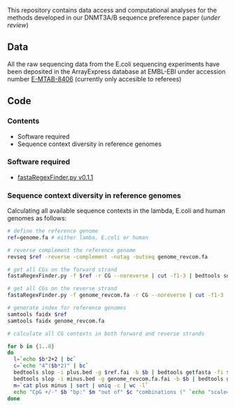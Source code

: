 This repository contains data access and computational analyses for the methods developed in our DNMT3A/B sequence preference paper (*under review*)


## Data

All the raw sequencing data from the E.coli sequencing experiments have been deposited in the ArrayExpress database at EMBL-EBI under accession number [E-MTAB-8406](https://www.ebi.ac.uk/arrayexpress/experiments/E-MTAB-8406) (currently only accesible to referees)


## Code

### Contents

- Software required
- Sequence context diversity in reference genomes



### Software required

- [fastaRegexFinder.py v0.1.1](https://github.com/dariober/bioinformatics-cafe/tree/master/fastaRegexFinder)



### Sequence context diversity in reference genomes

Calculating all available sequence contexts in the lambda, E.coli and human genomes as follows:

```bash
# define the reference genome
ref=genome.fa # either lamba, E.coli or human

# reverse complement the reference genome
revseq $ref -reverse -complement -notag -outseq genome_revcom.fa

# get all CGs on the forward strand
fastaRegexFinder.py -f $ref -r CG --noreverse | cut -f1-3 | bedtools sort -i > cg_plus.bed

# get all CGs on the reverse strand
fastaRegexFinder.py -f genome_revcom.fa -r CG --noreverse | cut -f1-3 | bedtools sort -i > cg_minus.bed

# generate index for reference genomes
samtools faidx $ref
samtools faidx genome_revcom.fa

# calculate all CG contexts in both forward and reverse strands

for b in {1..8}
do
  l=`echo $b*2+2 | bc`
  c=`echo "4^($b*2)" | bc`
  bedtools slop -i plus.bed -g $ref.fai -b $b | bedtools getfasta -fi $ref -bed - | awk 'NR % 2 == 0' |  tr '[:lower:]' '[:upper:]' | grep -v "N" | grep -x ".\{$l\}" | sort | uniq > plus.$b
  bedtools slop -i minus.bed -g genome_revcom.fa.fai -b $b | bedtools getfasta -fi genome_revcom.fa -bed - | awk 'NR % 2 == 0' |  tr '[:lower:]' '[:upper:]' | grep -v "N" | grep -x ".\{$l\}" | sort | uniq > minus.$b
  m=`cat plus minus | sort | uniq -c | wc -l`
  echo "CpG +/-" $b "bp:" $m "out of" $c "combinations (" `echo "scale=2; 100*$m/$c" | bc` "%)"
done
```
